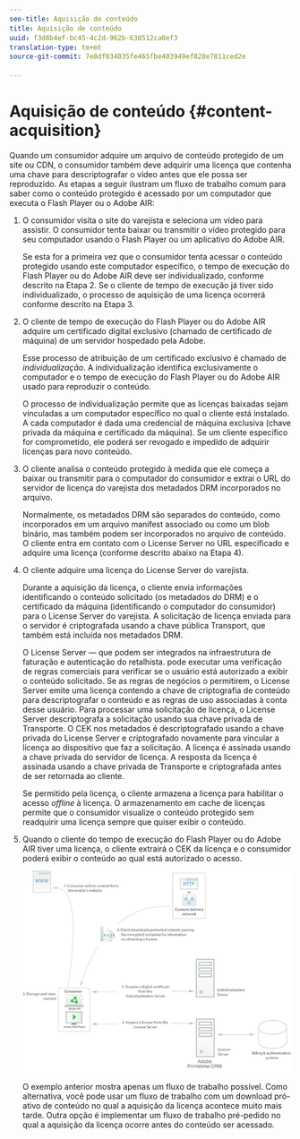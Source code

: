 ```yaml
---
seo-title: Aquisição de conteúdo
title: Aquisição de conteúdo
uuid: f3d8b4ef-bc45-4c2d-962b-638512ca0ef3
translation-type: tm+mt
source-git-commit: 7e8df034035fe465fbe403949ef828e7811ced2e

---
```



# Aquisição de conteúdo {#content-acquisition}

Quando um consumidor adquire um arquivo de conteúdo protegido de um site ou CDN, o consumidor também deve adquirir uma licença que contenha uma chave para descriptografar o vídeo antes que ele possa ser reproduzido. As etapas a seguir ilustram um fluxo de trabalho comum para saber como o conteúdo protegido é acessado por um computador que executa o Flash Player ou o Adobe AIR:

1. O consumidor visita o site do varejista e seleciona um vídeo para assistir. O consumidor tenta baixar ou transmitir o vídeo protegido para seu computador usando o Flash Player ou um aplicativo do Adobe AIR.

   Se esta for a primeira vez que o consumidor tenta acessar o conteúdo protegido usando este computador específico, o tempo de execução do Flash Player ou do Adobe AIR deve ser individualizado, conforme descrito na Etapa 2. Se o cliente de tempo de execução já tiver sido individualizado, o processo de aquisição de uma licença ocorrerá conforme descrito na Etapa 3.

1. O cliente de tempo de execução do Flash Player ou do Adobe AIR adquire um certificado digital exclusivo (chamado de certificado *de* máquina) de um servidor hospedado pela Adobe.

   Esse processo de atribuição de um certificado exclusivo é chamado de *individualização*. A individualização identifica exclusivamente o computador e o tempo de execução do Flash Player ou do Adobe AIR usado para reproduzir o conteúdo.

   O processo de individualização permite que as licenças baixadas sejam vinculadas a um computador específico no qual o cliente está instalado. A cada computador é dada uma credencial de máquina exclusiva (chave privada da máquina e certificado da máquina). Se um cliente específico for comprometido, ele poderá ser revogado e impedido de adquirir licenças para novo conteúdo.

1. O cliente analisa o conteúdo protegido à medida que ele começa a baixar ou transmitir para o computador do consumidor e extrai o URL do servidor de licença do varejista dos metadados DRM incorporados no arquivo.

   Normalmente, os metadados DRM são separados do conteúdo, como incorporados em um arquivo manifest associado ou como um blob binário, mas também podem ser incorporados no arquivo de conteúdo. O cliente entra em contato com o License Server no URL especificado e adquire uma licença (conforme descrito abaixo na Etapa 4).
1. O cliente adquire uma licença do License Server do varejista.

   Durante a aquisição da licença, o cliente envia informações identificando o conteúdo solicitado (os metadados *do* DRM) e o certificado da máquina (identificando o computador do consumidor) para o License Server do varejista. A solicitação de licença enviada para o servidor é criptografada usando a chave pública Transport, que também está incluída nos metadados DRM.

   O License Server — que podem ser integrados na infraestrutura de faturação e autenticação do retalhista. pode executar uma verificação de regras comerciais para verificar se o usuário está autorizado a exibir o conteúdo solicitado. Se as regras de negócios o permitirem, o License Server emite uma licença contendo a chave de criptografia de conteúdo para descriptografar o conteúdo e as regras de uso associadas à conta desse usuário. Para processar uma solicitação de licença, o License Server descriptografa a solicitação usando sua chave privada de Transporte. O CEK nos metadados é descriptografado usando a chave privada do License Server e criptografado novamente para vincular a licença ao dispositivo que faz a solicitação. A licença é assinada usando a chave privada do servidor de licença. A resposta da licença é assinada usando a chave privada de Transporte e criptografada antes de ser retornada ao cliente.

   Se permitido pela licença, o cliente armazena a licença para habilitar o acesso *offline* à licença. O armazenamento em cache de licenças permite que o consumidor visualize o conteúdo protegido sem readquirir uma licença sempre que quiser exibir o conteúdo.

1. Quando o cliente do tempo de execução do Flash Player ou do Adobe AIR tiver uma licença, o cliente extrairá o CEK da licença e o consumidor poderá exibir o conteúdo ao qual está autorizado o acesso.

   <!--<a id="fig_s43_gc2_44"></a>-->

   ![](assets/FMRMS_fig01_web.png)

   O exemplo anterior mostra apenas um fluxo de trabalho possível. Como alternativa, você pode usar um fluxo de trabalho com um download pró-ativo de conteúdo no qual a aquisição da licença acontece muito mais tarde. Outra opção é implementar um fluxo de trabalho pré-pedido no qual a aquisição da licença ocorre antes do conteúdo ser acessado.

